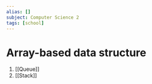 ```yaml
---
alias: []
subject: Computer Science 2
tags: [school]
---
```

# Array-based data structure

1. [[Queue]]
2. [[Stack]]
